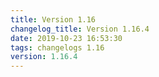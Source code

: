 ```yaml
---
title: Version 1.16
changelog_title: Version 1.16.4
date: 2019-10-23 16:53:30 
tags: changelogs 1.16
version: 1.16.4
---
```

<script src="https://gist.github.com/spinnaker-release/69c7292b0c93d410602cd538839cac57.js"/>